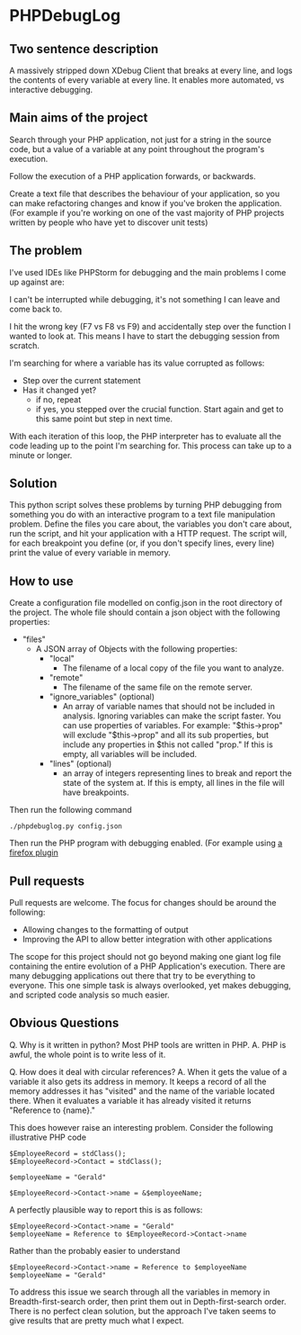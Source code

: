 # PHPDebugLog

Two sentence description
------------------------

A massively stripped down XDebug Client that breaks at every line, and logs the contents of every variable at every line. It enables more automated, vs interactive debugging.

Main aims of the project
------------------------

Search through your PHP application, not just for a string in the source code, but a value of a variable at any point throughout the program's execution.

Follow the execution of a PHP application forwards, or backwards.

Create a text file that describes the behaviour of your application, so you can make refactoring changes and know if you've broken the application. (For example if you're working on one of the vast majority of PHP projects written by people who have yet to discover unit tests)

The problem
-----------

I've used IDEs like PHPStorm for debugging and the main problems I come up against are:

I can't be interrupted while debugging, it's not something I can leave and come back to.

I hit the wrong key (F7 vs F8 vs F9) and accidentally step over the function I wanted to look at. This means I have to start the debugging session from scratch.
 
I'm searching for where a variable has its value corrupted as follows:

 + Step over the current statement
 + Has it changed yet?
   + if no, repeat
   + if yes, you stepped over the crucial function. Start again and get to this same point but step in next time.

With each iteration of this loop, the PHP interpreter has to evaluate all the code leading up to the point I'm searching for. This process can take up to a minute or longer.

Solution
--------

This python script solves these problems by turning PHP debugging from something you do with an interactive program to a text file manipulation problem. Define the files you care about, the variables you don't care about, run the script, and hit your application with a HTTP request. The script will, for each breakpoint you define (or, if you don't specify lines, every line) print the value of every variable in memory.

How to use
----------

Create a configuration file modelled on config.json in the root directory of the project. The whole file should contain a json object with the following properties:

 + "files"
   + A JSON array of Objects with the following properties:
     + "local"
       + The filename of a local copy of the file you want to analyze.
     + "remote"
       + The filename of the same file on the remote server.
     + "ignore_variables" (optional)
       + An array of variable names that should not be included in analysis. Ignoring variables can make the script faster. You can use properties of variables. For example: "$this->prop" will exclude "$this->prop" and all its sub properties, but include any properties in $this not called "prop." If this is empty, all variables will be included.
     + "lines" (optional)
       + an array of integers representing lines to break and report the state of the system at. If this is empty, all lines in the file will have breakpoints.

Then run the following command

    ./phpdebuglog.py config.json

Then run the PHP program with debugging enabled. (For example using [a firefox plugin](https://addons.mozilla.org/en-us/firefox/addon/the-easiest-xdebug/)

Pull requests
-------------

Pull requests are welcome. The focus for changes should be around the following:

 + Allowing changes to the formatting of output
 + Improving the API to allow better integration with other applications

The scope for this project should not go beyond making one giant log file containing the entire evolution of a PHP Application's execution. There are many debugging applications out there that try to be everything to everyone. This one simple task is always overlooked, yet makes debugging, and scripted code analysis so much easier.

Obvious Questions
-----------------

Q. Why is it written in python? Most PHP tools are written in PHP.
A. PHP is awful, the whole point is to write less of it.

Q. How does it deal with circular references?
A. When it gets the value of a variable it also gets its address in memory. It keeps a record of all the memory addresses it has "visited" and the name of the variable located there. When it evaluates a variable it has already visited it returns "Reference to {name}."

This does however raise an interesting problem. Consider the following illustrative PHP code

    $EmployeeRecord = stdClass();
    $EmployeeRecord->Contact = stdClass();

    $employeeName = "Gerald"

    $EmployeeRecord->Contact->name = &$employeeName;

A perfectly plausible way to report this is as follows:

    $EmployeeRecord->Contact->name = "Gerald"
    $employeeName = Reference to $EmployeeRecord->Contact->name

Rather than the probably easier to understand

    $EmployeeRecord->Contact->name = Reference to $employeeName
    $employeeName = "Gerald"

To address this issue we search through all the variables in memory in Breadth-first-search order, then print them out in Depth-first-search order. There is no perfect clean solution, but the approach I've taken seems to give results that are pretty much what I expect.
